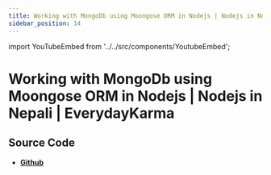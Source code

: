 ```yaml
---
title: Working with MongoDb using Moongose ORM in Nodejs | Nodejs in Nepali | EverydayKarma
sidebar_position: 14
---
```


import YouTubeEmbed from '../../src/components/YoutubeEmbed';

# Working with MongoDb using Moongose ORM in Nodejs | Nodejs in Nepali | EverydayKarma

<YouTubeEmbed videoId="e5tlL_gwcmw" />

## Source Code

- [**Github**](https://github.com/isarojdahal/node-js-workshop)